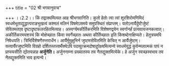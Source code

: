 +++
title = "02 श्री भगवानुवाच"

+++
।।2.2।। किं तद्वाक्यमित्यत आह श्रीभगवानिति। कुतो हेतोः त्वा त्वां
शूरशिरोमणिमिदं स्वधर्मभूताद्युद्धात्पराङभुखत्वं कश्मलं मलिनं विषमेऽसमये
समुपस्थितं संप्राप्तम्। यतोऽनार्यैर्दुष्टैर्जुष्टं सेवितमतएव
दृष्टादृष्टफलरहितमित्याह। अस्वर्ग्यमकीर्तिकरमिति विशेषणद्वयेन
स्वर्गानर्हं प्रत्यवायजनकत्वात्। अकीर्तिकरमयशस्यं किं मोक्षेच्छातः किंवा
स्वर्गेच्छातः अथवा कीर्तिच्छातः इति किंशब्देनाक्षिप्यते। हेतुत्रयमपि
निषेधयति। त्रिभिर्विशेषणैरुत्तरार्धेन। आर्यैर्मुमुक्षुभिर्न
जुष्टमसेवितमिति केचित् न आर्यैर्जुष्टम्। यत्त्वार्यैरजुष्टमिति विग्रहो
दर्शितस्तत्त्वर्थैक्येऽपि पदव्युत्क्रमदोषादुपेक्ष्यमित्यन्ये
स्वधर्मयुद्धं कुर्वन्मलात्मकं पापं न प्राप्स्यसीति द्योतयन्नाह
**अर्जुनेति।** अर्जुननाम्ना प्रख्यातस्य तव नैतद्युक्तमित्येके। हे
अर्जुन स्वच्छस्वभाव तव नैतद्युक्तमिति भाव इत्यन्ये।  
